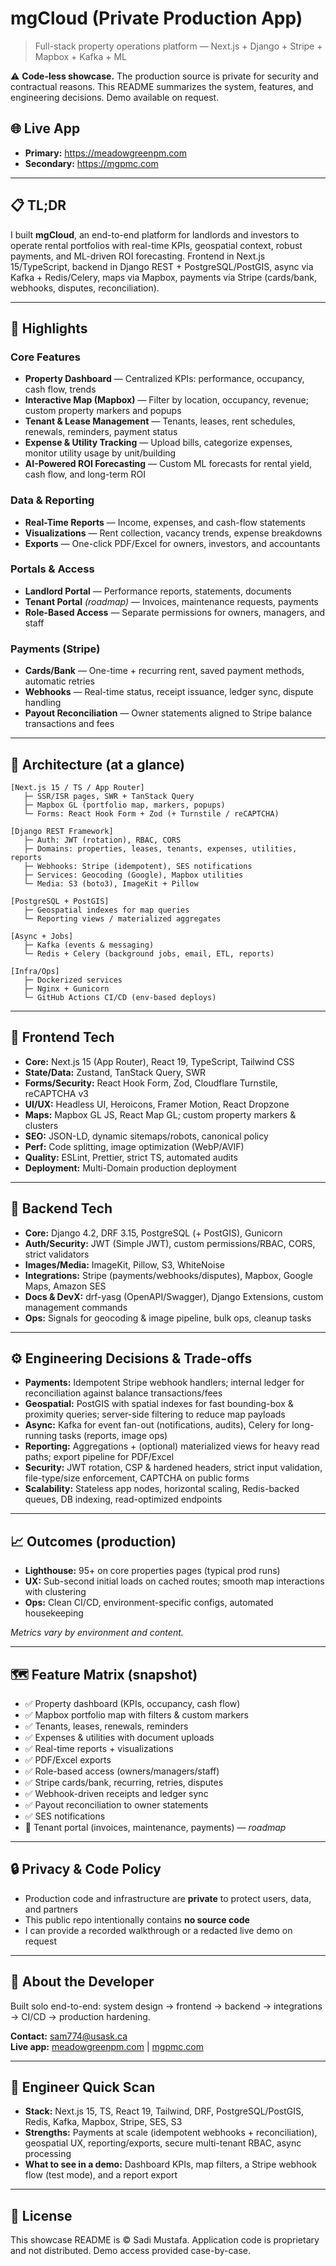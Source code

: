 # mgCloud (Private Production App)

> Full-stack property operations platform — Next.js + Django + Stripe + Mapbox + Kafka + ML

⚠️ **Code-less showcase.** The production source is private for security and contractual reasons. This README summarizes the system, features, and engineering decisions. Demo available on request.

## 🌐 Live App

- **Primary:** https://meadowgreenpm.com
- **Secondary:** https://mgpmc.com

---

## 📋 TL;DR

I built **mgCloud**, an end-to-end platform for landlords and investors to operate rental portfolios with real-time KPIs, geospatial context, robust payments, and ML-driven ROI forecasting. Frontend in Next.js 15/TypeScript, backend in Django REST + PostgreSQL/PostGIS, async via Kafka + Redis/Celery, maps via Mapbox, payments via Stripe (cards/bank, webhooks, disputes, reconciliation).

---

## 🔑 Highlights

### Core Features
- **Property Dashboard** — Centralized KPIs: performance, occupancy, cash flow, trends
- **Interactive Map (Mapbox)** — Filter by location, occupancy, revenue; custom property markers and popups
- **Tenant & Lease Management** — Tenants, leases, rent schedules, renewals, reminders, payment status
- **Expense & Utility Tracking** — Upload bills, categorize expenses, monitor utility usage by unit/building
- **AI-Powered ROI Forecasting** — Custom ML forecasts for rental yield, cash flow, and long-term ROI

### Data & Reporting
- **Real-Time Reports** — Income, expenses, and cash-flow statements
- **Visualizations** — Rent collection, vacancy trends, expense breakdowns
- **Exports** — One-click PDF/Excel for owners, investors, and accountants

### Portals & Access
- **Landlord Portal** — Performance reports, statements, documents
- **Tenant Portal** *(roadmap)* — Invoices, maintenance requests, payments
- **Role-Based Access** — Separate permissions for owners, managers, and staff

### Payments (Stripe)
- **Cards/Bank** — One-time + recurring rent, saved payment methods, automatic retries
- **Webhooks** — Real-time status, receipt issuance, ledger sync, dispute handling
- **Payout Reconciliation** — Owner statements aligned to Stripe balance transactions and fees

---

## 🧱 Architecture (at a glance)

```
[Next.js 15 / TS / App Router]
   ├─ SSR/ISR pages, SWR + TanStack Query
   ├─ Mapbox GL (portfolio map, markers, popups)
   └─ Forms: React Hook Form + Zod (+ Turnstile / reCAPTCHA)

[Django REST Framework]
   ├─ Auth: JWT (rotation), RBAC, CORS
   ├─ Domains: properties, leases, tenants, expenses, utilities, reports
   ├─ Webhooks: Stripe (idempotent), SES notifications
   ├─ Services: Geocoding (Google), Mapbox utilities
   └─ Media: S3 (boto3), ImageKit + Pillow

[PostgreSQL + PostGIS]
   ├─ Geospatial indexes for map queries
   └─ Reporting views / materialized aggregates

[Async + Jobs]
   ├─ Kafka (events & messaging)
   └─ Redis + Celery (background jobs, email, ETL, reports)

[Infra/Ops]
   ├─ Dockerized services
   ├─ Nginx + Gunicorn
   └─ GitHub Actions CI/CD (env-based deploys)
```

---

## 🧰 Frontend Tech

- **Core:** Next.js 15 (App Router), React 19, TypeScript, Tailwind CSS
- **State/Data:** Zustand, TanStack Query, SWR
- **Forms/Security:** React Hook Form, Zod, Cloudflare Turnstile, reCAPTCHA v3
- **UI/UX:** Headless UI, Heroicons, Framer Motion, React Dropzone
- **Maps:** Mapbox GL JS, React Map GL; custom property markers & clusters
- **SEO:** JSON-LD, dynamic sitemaps/robots, canonical policy
- **Perf:** Code splitting, image optimization (WebP/AVIF)
- **Quality:** ESLint, Prettier, strict TS, automated audits
- **Deployment:** Multi-Domain production deployment

---

## 🧰 Backend Tech

- **Core:** Django 4.2, DRF 3.15, PostgreSQL (+ PostGIS), Gunicorn
- **Auth/Security:** JWT (Simple JWT), custom permissions/RBAC, CORS, strict validators
- **Images/Media:** ImageKit, Pillow, S3, WhiteNoise
- **Integrations:** Stripe (payments/webhooks/disputes), Mapbox, Google Maps, Amazon SES
- **Docs & DevX:** drf-yasg (OpenAPI/Swagger), Django Extensions, custom management commands
- **Ops:** Signals for geocoding & image pipeline, bulk ops, cleanup tasks

---

## ⚙️ Engineering Decisions & Trade-offs

- **Payments:** Idempotent Stripe webhook handlers; internal ledger for reconciliation against balance transactions/fees
- **Geospatial:** PostGIS with spatial indexes for fast bounding-box & proximity queries; server-side filtering to reduce map payloads
- **Async:** Kafka for event fan-out (notifications, audits), Celery for long-running tasks (reports, image ops)
- **Reporting:** Aggregations + (optional) materialized views for heavy read paths; export pipeline for PDF/Excel
- **Security:** JWT rotation, CSP & hardened headers, strict input validation, file-type/size enforcement, CAPTCHA on public forms
- **Scalability:** Stateless app nodes, horizontal scaling, Redis-backed queues, DB indexing, read-optimized endpoints

---

## 📈 Outcomes (production)

- **Lighthouse:** 95+ on core properties pages (typical prod runs)
- **UX:** Sub-second initial loads on cached routes; smooth map interactions with clustering
- **Ops:** Clean CI/CD, environment-specific configs, automated housekeeping

*Metrics vary by environment and content.*

---

## 🗺️ Feature Matrix (snapshot)

- ✅ Property dashboard (KPIs, occupancy, cash flow)
- ✅ Mapbox portfolio map with filters & custom markers
- ✅ Tenants, leases, renewals, reminders
- ✅ Expenses & utilities with document uploads
- ✅ Real-time reports + visualizations
- ✅ PDF/Excel exports
- ✅ Role-based access (owners/managers/staff)
- ✅ Stripe cards/bank, recurring, retries, disputes
- ✅ Webhook-driven receipts and ledger sync
- ✅ Payout reconciliation to owner statements
- ✅ SES notifications
- 🚧 Tenant portal (invoices, maintenance, payments) — *roadmap*

---

## 🔒 Privacy & Code Policy

- Production code and infrastructure are **private** to protect users, data, and partners
- This public repo intentionally contains **no source code**
- I can provide a recorded walkthrough or a redacted live demo on request

---

## 👋 About the Developer

Built solo end-to-end: system design → frontend → backend → integrations → CI/CD → production hardening.

**Contact:** sam774@usask.ca  
**Live app:** [meadowgreenpm.com](https://meadowgreenpm.com) | [mgpmc.com](https://mgpmc.com)

---

## 📌 Engineer Quick Scan

- **Stack:** Next.js 15, TS, React 19, Tailwind, DRF, PostgreSQL/PostGIS, Redis, Kafka, Mapbox, Stripe, SES, S3
- **Strengths:** Payments at scale (idempotent webhooks + reconciliation), geospatial UX, reporting/exports, secure multi-tenant RBAC, async processing
- **What to see in a demo:** Dashboard KPIs, map filters, a Stripe webhook flow (test mode), and a report export

---

## 📄 License

This showcase README is © Sadi Mustafa. Application code is proprietary and not distributed. Demo access provided case-by-case.
